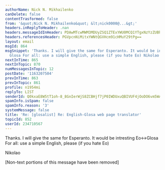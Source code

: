 ```yaml
---
authorName: Nick N. Mikhailenko
canDelete: false
contentTrasformed: false
from: '&quot;Nick N. Mikhailenko&quot; &lt;nick0000@...&gt;'
headers.inReplyToHeader: .nan
headers.messageIdInHeader: PDAwMTcwMWM3MDUyZSQ1ZTExYWU0MCQ1YTgxNzYzZUBhMGgzcjc+
headers.referencesHeader: PGVpcnNiMitxYWNtQGVHcm91cHMuY29tPg==
layout: email
msgId: 864
msgSnippet: 'Thanks. I will give the same for Esperanto. It would be intresting Eo
  Glosa For all: use a simple English, please (if you hate Eo) Nikolao [Non-text portions'
nextInTime: 865
nextInTopic: 870
numMessagesInTopic: 12
postDate: '1163207504'
prevInTime: 863
prevInTopic: 861
profile: n1954mi
replyTo: LIST
senderId: Q0kxaE8W5tT1oh-8_8GnIerWjS8ZCBHjf7jP0IWDUxuQBIVUF4jOoDO6vm5WA9iX0AYYIZ3a3_7kNI2PpAraBZ7QsoDY8rogn36XdiFxop05dQ
spamInfo.isSpam: false
spamInfo.reason: '3'
systemMessage: false
title: 'Re: [glosalist] Re: English-Glosa web page translator'
topicId: 852
userId: 234710567
---
```


Thanks. I will give the same for Esperanto.
It would be intresting Eo<->Glosa
For all: use a simple English, please
(if you hate Eo)

Nikolao

[Non-text portions of this message have been removed]



